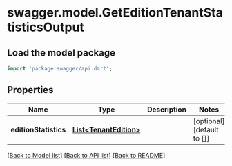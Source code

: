 # swagger.model.GetEditionTenantStatisticsOutput

## Load the model package
```dart
import 'package:swagger/api.dart';
```

## Properties
Name | Type | Description | Notes
------------ | ------------- | ------------- | -------------
**editionStatistics** | [**List&lt;TenantEdition&gt;**](TenantEdition.md) |  | [optional] [default to []]

[[Back to Model list]](../README.md#documentation-for-models) [[Back to API list]](../README.md#documentation-for-api-endpoints) [[Back to README]](../README.md)



